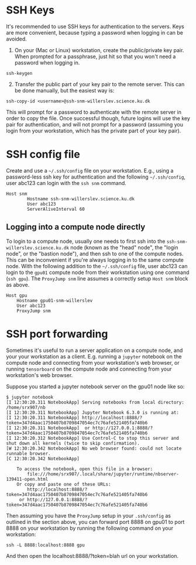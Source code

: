
# SSH Keys

It's recommended to use SSH keys for authentication to the servers.
Keys are more convenient, because typing a password when logging
in can be avoided.

1. On your (Mac or Linux) workstation, create the public/private key pair.
When prompted for a passphrase, just hit <enter> so that you
won't need a password when logging in.

```
ssh-keygen
```

2. Transfer the public part of your key pair to the remote server.
This can be done manually, but the easiest way is:

```
ssh-copy-id <username>@ssh-snm-willerslev.science.ku.dk
```

This will prompt for a password to authenticate with the remote
server in order to copy the file. Once successful though,
future logins will use the key pair for authentication, and will
not prompt for a password (assuming you login from your workstation,
which has the private part of your key pair).


# SSH config file

Create and use a `~/.ssh/config` file on your workstation. E.g., using a
password-less ssh key for authentication and the following `~/.ssh/config`,
user abc123 can login with the `ssh snm` command.

```
Host snm
        Hostname ssh-snm-willerslev.science.ku.dk
        User abc123
        ServerAliveInterval 60
```     

## Logging into a compute node directly

To login to a compute node, usually one needs to first ssh into the
`ssh-snm-willerslev.science.ku.dk` node (known as the "head" node",
the "login node", or the "bastion node"), and then ssh to one of the
compute nodes. This can be inconvenient if you're always logging in
to the same compute node. With the following addition to the
`~/.ssh/config` file, user abc123 can login to the `gpu01` compute
node from their workstation using one command (`ssh gpu`).
The `ProxyJump snm` line assumes a correctly setup `Host snm` block
as above.

```
Host gpu
	Hostname gpu01-snm-willerslev
	User abc123
	ProxyJump snm
```

# SSH port forwarding

Sometimes it's useful to run a server application on a compute node,
and your your workstation as a client. E.g. running a `jupyter` notebook
on the compute node and connecting from your workstation's web browser,
or running `tensorboard` on the compute node and connecting from your
workstation's web browser.

Suppose you started a jupyter notebook server on the gpu01 node like so:
```
$ jupyter notebook
[I 12:30:20.311 NotebookApp] Serving notebooks from local directory: /home/srx907/nb
[I 12:30:20.311 NotebookApp] Jupyter Notebook 6.3.0 is running at:
[I 12:30:20.311 NotebookApp] http://localhost:8888/?token=347d4aac1750407b8709847054ec7c76afe521405fa740b6
[I 12:30:20.311 NotebookApp]  or http://127.0.0.1:8888/?token=347d4aac1750407b8709847054ec7c76afe521405fa740b6
[I 12:30:20.312 NotebookApp] Use Control-C to stop this server and shut down all kernels (twice to skip confirmation).
[W 12:30:20.342 NotebookApp] No web browser found: could not locate runnable browser.
[C 12:30:20.342 NotebookApp] 
    
    To access the notebook, open this file in a browser:
        file:///home/srx907/.local/share/jupyter/runtime/nbserver-139411-open.html
    Or copy and paste one of these URLs:
        http://localhost:8888/?token=347d4aac1750407b8709847054ec7c76afe521405fa740b6
     or http://127.0.0.1:8888/?token=347d4aac1750407b8709847054ec7c76afe521405fa740b6
```

Then assuming you have the `ProxyJump` setup in your `.ssh/config` as outlined in
the section above, you can forward port 8888 on gpu01 to port 8888 on your
workstation by running the following command on your workstation:
```
ssh -L 8888:localhost:8888 gpu
```

And then open the localhost:8888/?token=blah url on your workstation.
